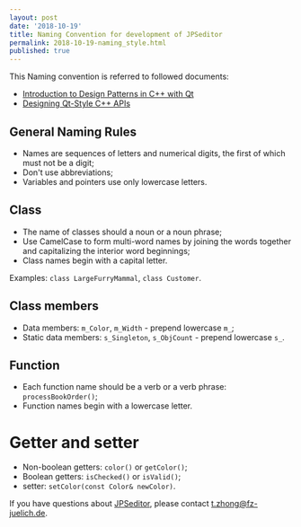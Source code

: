 ```yaml
---
layout: post
date: '2018-10-19'
title: Naming Convention for development of JPSeditor
permalink: 2018-10-19-naming_style.html
published: true 
---
```


This Naming convention is referred to followed documents:

* [Introduction to Design Patterns in C++ with Qt](https://www.ics.com/designpatterns/solutions/style.html)
* [Designing Qt-Style C++ APIs](https://doc.qt.io/archives/qq/qq13-apis.html#theartofnaming)

## General Naming Rules

* Names are sequences of letters and numerical digits, the first of which must not be a digit;
* Don't use abbreviations;
* Variables and pointers use only lowercase letters.

## Class

* The name of classes should a noun or a noun phrase;
* Use CamelCase to form multi-word names by joining the words together and capitalizing the interior word beginnings;
* Class names begin with a capital letter.

Examples: `class LargeFurryMammal`, `class Customer`.

## Class members

* Data members: `m_Color`, `m_Width` - prepend lowercase `m_`;
* Static data members: `s_Singleton`, `s_ObjCount` - prepend lowercase `s_`.

## Function

* Each function name should be a verb or a verb phrase: `processBookOrder()`;
* Function names begin with a lowercase letter.

# Getter and setter

* Non-boolean getters: `color()` or `getColor()`;
* Boolean getters: `isChecked()` or `isValid()`;
* setter: `setColor(const Color& newColor)`.


<link rel="stylesheet" href="https://use.fontawesome.com/releases/v5.3.1/css/all.css" integrity="sha384-mzrmE5qonljUremFsqc01SB46JvROS7bZs3IO2EmfFsd15uHvIt+Y8vEf7N7fWAU" crossorigin="anonymous">

If you have questions about [JPSeditor](http://www.jupedsim.org/jpseditor/), please contact <t.zhong@fz-juelich.de>.
